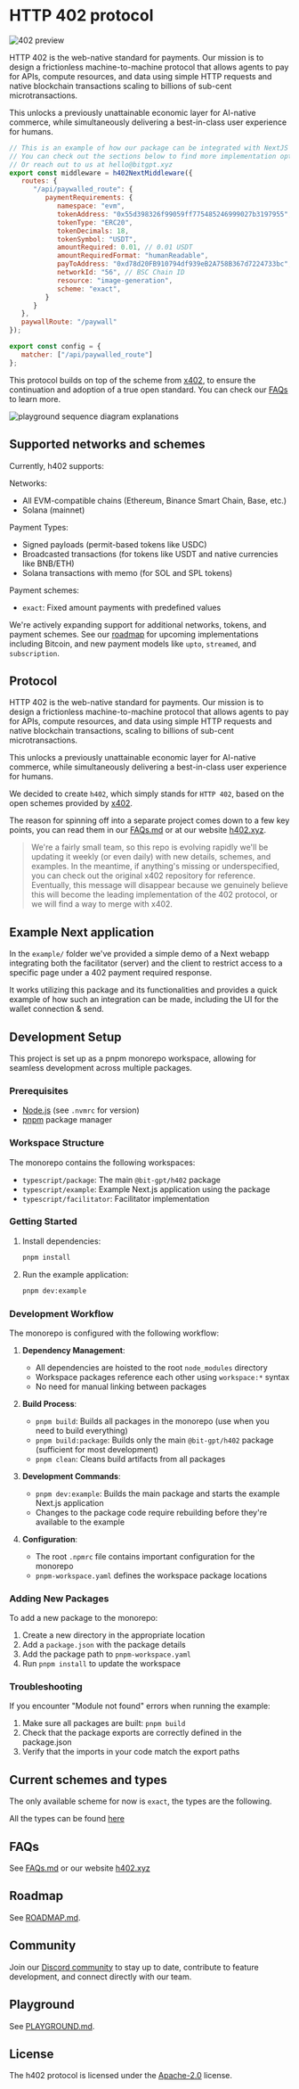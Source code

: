 # HTTP 402 protocol

![402 preview](./images/site/preview.png)

HTTP 402 is the web-native standard for payments. Our mission is to design a frictionless machine-to-machine protocol that allows agents to pay for APIs, compute resources, and data using simple HTTP requests and native blockchain transactions scaling to billions of sub-cent microtransactions.

This unlocks a previously unattainable economic layer for AI-native commerce, while simultaneously delivering a best-in-class user experience for humans.

```js
// This is an example of how our package can be integrated with NextJS middleware
// You can check out the sections below to find more implementation options
// Or reach out to us at hello@bitgpt.xyz
export const middleware = h402NextMiddleware({
   routes: {
      "/api/paywalled_route": {
         paymentRequirements: {
            namespace: "evm",
            tokenAddress: "0x55d398326f99059ff775485246999027b3197955", // USDT on BSC
            tokenType: "ERC20",
            tokenDecimals: 18,
            tokenSymbol: "USDT",
            amountRequired: 0.01, // 0.01 USDT
            amountRequiredFormat: "humanReadable",
            payToAddress: "0xd78d20FB910794df939eB2A758B367d7224733bc",
            networkId: "56", // BSC Chain ID
            resource: "image-generation",
            scheme: "exact",
         }
      }
   },
   paywallRoute: "/paywall"
});

export const config = {
   matcher: ["/api/paywalled_route"]
};
```

This protocol builds on top of the scheme from [x402](https://github.com/coinbase/x402), to ensure the continuation and adoption of a true open standard. You can check our [FAQs](https://bitgpt.xyz/faq402) to learn more.

![playground sequence diagram explanations](./images/playground/explanation.png)

## Supported networks and schemes

Currently, h402 supports:

Networks:

- All EVM-compatible chains (Ethereum, Binance Smart Chain, Base, etc.)
- Solana (mainnet)

Payment Types:

- Signed payloads (permit-based tokens like USDC)
- Broadcasted transactions (for tokens like USDT and native currencies like BNB/ETH)
- Solana transactions with memo (for SOL and SPL tokens)

Payment schemes:

- `exact`: Fixed amount payments with predefined values

We're actively expanding support for additional networks, tokens, and payment schemes. See our [roadmap](#roadmap) for upcoming implementations including Bitcoin, and new payment models like `upto`, `streamed`, and `subscription`.

## Protocol

HTTP 402 is the web-native standard for payments. Our mission is to design a frictionless machine-to-machine protocol that allows agents to pay for APIs, compute resources, and data using simple HTTP requests and native blockchain transactions, scaling to billions of sub-cent microtransactions.

This unlocks a previously unattainable economic layer for AI-native commerce, while simultaneously delivering a best-in-class user experience for humans.

We decided to create `h402`, which simply stands for `HTTP 402`, based on the open schemes provided by [x402](https://github.com/coinbase/x402).

The reason for spinning off into a separate project comes down to a few key points, you can read them in our [FAQs.md](./FAQs.md) or at our website [h402.xyz](https://h402.xyz).

> We're a fairly small team, so this repo is evolving rapidly we'll be updating it weekly (or even daily) with new details, schemes, and examples.
> In the meantime, if anything's missing or underspecified, you can check out the original x402 repository for reference.
> Eventually, this message will disappear because we genuinely believe this will become the leading implementation of the 402 protocol, or we will find a way to merge with x402.

## Example Next application

In the `example/` folder we've provided a simple demo of a Next webapp integrating both the facilitator (server) and the client to restrict access to a specific page under a 402 payment required response.

It works utilizing this package and its functionalities and provides a quick example of how such an integration can be made, including the UI for the wallet connection & send.

## Development Setup

This project is set up as a pnpm monorepo workspace, allowing for seamless development across multiple packages.

### Prerequisites

- [Node.js](https://nodejs.org/) (see `.nvmrc` for version)
- [pnpm](https://pnpm.io/) package manager

### Workspace Structure

The monorepo contains the following workspaces:

- `typescript/package`: The main `@bit-gpt/h402` package
- `typescript/example`: Example Next.js application using the package
- `typescript/facilitator`: Facilitator implementation

### Getting Started

1. Install dependencies:

   ```bash
   pnpm install
   ```

2. Run the example application:
   ```bash
   pnpm dev:example
   ```

### Development Workflow

The monorepo is configured with the following workflow:

1. **Dependency Management**:

   - All dependencies are hoisted to the root `node_modules` directory
   - Workspace packages reference each other using `workspace:*` syntax
   - No need for manual linking between packages

2. **Build Process**:

   - `pnpm build`: Builds all packages in the monorepo (use when you need to build everything)
   - `pnpm build:package`: Builds only the main `@bit-gpt/h402` package (sufficient for most development)
   - `pnpm clean`: Cleans build artifacts from all packages

3. **Development Commands**:

   - `pnpm dev:example`: Builds the main package and starts the example Next.js application
   - Changes to the package code require rebuilding before they're available to the example

4. **Configuration**:
   - The root `.npmrc` file contains important configuration for the monorepo
   - `pnpm-workspace.yaml` defines the workspace package locations

### Adding New Packages

To add a new package to the monorepo:

1. Create a new directory in the appropriate location
2. Add a `package.json` with the package details
3. Add the package path to `pnpm-workspace.yaml`
4. Run `pnpm install` to update the workspace

### Troubleshooting

If you encounter "Module not found" errors when running the example:

1. Make sure all packages are built: `pnpm build`
2. Check that the package exports are correctly defined in the package.json
3. Verify that the imports in your code match the export paths

## Current schemes and types

The only available scheme for now is `exact`, the types are the following.

All the types can be found [here](https://github.com/bit-gpt/h402/tree/main/typescript/package/src/types)

## FAQs

See [FAQs.md](./FAQs.md) or our website [h402.xyz](https://h402.xyz)

## Roadmap

See [ROADMAP.md](./ROADMAP.md).

## Community

Join our [Discord community](https://bitgpt.xyz/discord) to stay up to date, contribute to feature development, and connect directly with our team.

## Playground

See [PLAYGROUND.md](./PLAYGROUND.md).

## License

The h402 protocol is licensed under the [Apache-2.0](https://github.com/coinbase/x402/blob/main/LICENSE.md) license.
